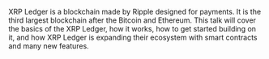 XRP Ledger is a blockchain made by Ripple designed for payments. It is the third largest blockchain after the Bitcoin and Ethereum. This talk will cover the basics of the XRP Ledger, how it works, how to get started building on it, and how XRP Ledger is expanding their ecosystem with smart contracts and many new features.
